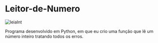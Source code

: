 # Leitor-de-Numero
![leiaInt](https://user-images.githubusercontent.com/121234114/218136857-5bc2ac14-a3cc-46de-ad35-7c93a3ab810e.png)

Programa desenvolvido em Python, em que eu crio uma função que lê um número inteiro tratando todos os erros.
